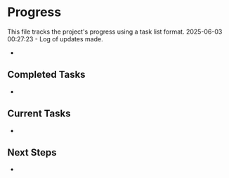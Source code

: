 # Progress

This file tracks the project's progress using a task list format.
2025-06-03 00:27:23 - Log of updates made.

*

## Completed Tasks

*   

## Current Tasks

*   

## Next Steps

*